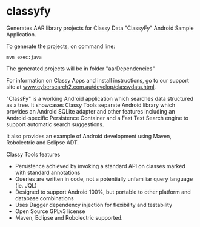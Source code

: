 classyfy
===========

Generates AAR library projects for Classy Data "ClassyFy" Android Sample Application. 

To generate the projects, on command line:

`mvn exec:java`

The generated projects will be in folder "aarDependencies"

For information on Classy Apps and install instructions, go to our support site at www.cybersearch2.com.au/develop/classydata.html.


"ClassFy" is a working Android application which searches data structured as a tree.
It showcases Classy Tools separate Android library which provides an Android SQLite adapter 
and other features including an Android-specific Persistence Container 
and a Fast Text Search engine to support automatic search suggestions.

It also provides an example of Android development using Maven, Robolectric and Eclipse ADT.  

Classy Tools features

 *   Persistence achieved by invoking a standard API on classes marked with standard annotations
 *   Queries are written in code, not a potentially unfamiliar query language (ie. JQL)
 *   Designed to support Android 100%, but portable to other platform and database combinations
 *   Uses Dagger dependency injection for flexibility and testability
 *   Open Source GPLv3 license
 *   Maven, Eclipse and Robolectric supported.
 


